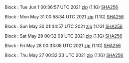 Block [](https://testnet-insight.dashevo.org/insight/block/): Tue Jun  1 00:36:57 UTC 2021 [zip](https://dash-bootstrap.ams3.digitaloceanspaces.com/testnet/2021-06-01/bootstrap.dat.zip) (1.1G) [SHA256](https://dash-bootstrap.ams3.digitaloceanspaces.com/testnet/2021-06-01/sha256.txt)

Block [](https://testnet-insight.dashevo.org/insight/block/): Mon May 31 00:58:34 UTC 2021 [zip](https://dash-bootstrap.ams3.digitaloceanspaces.com/testnet/2021-05-31/bootstrap.dat.zip) (1.1G) [SHA256](https://dash-bootstrap.ams3.digitaloceanspaces.com/testnet/2021-05-31/sha256.txt)

Block [](https://testnet-insight.dashevo.org/insight/block/): Sun May 30 01:44:57 UTC 2021 [zip](https://dash-bootstrap.ams3.digitaloceanspaces.com/testnet/2021-05-30/bootstrap.dat.zip) (1.1G) [SHA256](https://dash-bootstrap.ams3.digitaloceanspaces.com/testnet/2021-05-30/sha256.txt)

Block [](https://testnet-insight.dashevo.org/insight/block/): Sat May 29 00:32:09 UTC 2021 [zip](https://dash-bootstrap.ams3.digitaloceanspaces.com/testnet/2021-05-29/bootstrap.dat.zip) (1.1G) [SHA256](https://dash-bootstrap.ams3.digitaloceanspaces.com/testnet/2021-05-29/sha256.txt)

Block [](https://testnet-insight.dashevo.org/insight/block/): Fri May 28 00:33:08 UTC 2021 [zip](https://dash-bootstrap.ams3.digitaloceanspaces.com/testnet/2021-05-28/bootstrap.dat.zip) (1.1G) [SHA256](https://dash-bootstrap.ams3.digitaloceanspaces.com/testnet/2021-05-28/sha256.txt)

Block [](https://testnet-insight.dashevo.org/insight/block/): Thu May 27 00:32:33 UTC 2021 [zip](https://dash-bootstrap.ams3.digitaloceanspaces.com/testnet/2021-05-27/bootstrap.dat.zip) (1.1G) [SHA256](https://dash-bootstrap.ams3.digitaloceanspaces.com/testnet/2021-05-27/sha256.txt)

